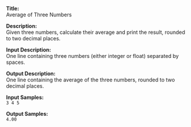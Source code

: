 **Title:**  
Average of Three Numbers

**Description:**  
Given three numbers, calculate their average and print the result, rounded to two decimal places.

**Input Description:**  
One line containing three numbers (either integer or float) separated by spaces.

**Output Description:**  
One line containing the average of the three numbers, rounded to two decimal places.

**Input Samples:**  
`3 4 5`

**Output Samples:**  
`4.00`
